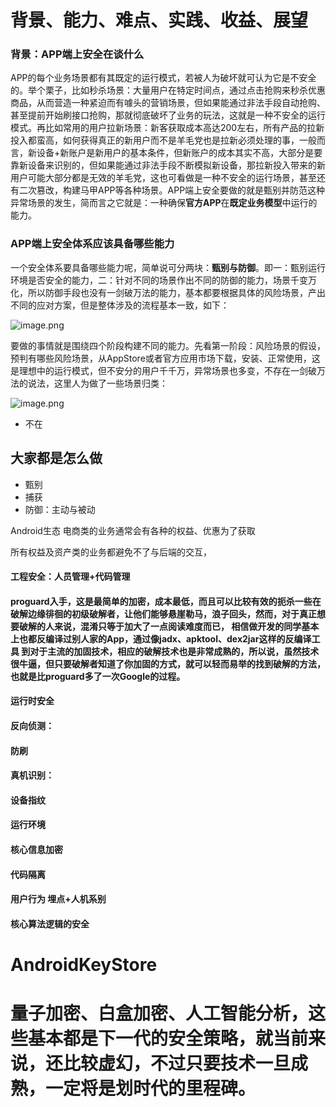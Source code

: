 # 背景、能力、难点、实践、收益、展望


### 背景：APP端上安全在谈什么

APP的每个业务场景都有其既定的运行模式，若被人为破坏就可认为它是不安全的。举个栗子，比如秒杀场景：大量用户在特定时间点，通过点击抢购来秒杀优惠商品，从而营造一种紧迫而有噱头的营销场景，但如果能通过非法手段自动抢购、甚至提前开始刷接口抢购，那就彻底破坏了业务的玩法，这就是一种不安全的运行模式。再比如常用的用户拉新场景：新客获取成本高达200左右，所有产品的拉新投入都蛮高，如何获得真正的新用户而不是羊毛党也是拉新必须处理的事，一般而言，新设备+新账户是新用户的基本条件，但新账户的成本其实不高，大部分是要靠新设备来识别的，但如果能通过非法手段不断模拟新设备，那拉新投入带来的新用户可能大部分都是无效的羊毛党，这也可看做是一种不安全的运行场景，甚至还有二次篡改，构建马甲APP等各种场景。APP端上安全要做的就是甄别并防范这种异常场景的发生，简而言之它就是：一种确保**官方APP**在**既定业务模型**中运行的能力。

### APP端上安全体系应该具备哪些能力

一个安全体系要具备哪些能力呢，简单说可分两块：**甄别与防御**。即一：甄别运行环境是否安全的能力，二：针对不同的场景作出不同的防御的能力，场景千变万化，所以防御手段也没有一剑破万法的能力，基本都要根据具体的风险场景，产出不同的应对方案，但是整体涉及的流程基本一致，如下：

![image.png](https://p9-juejin.byteimg.com/tos-cn-i-k3u1fbpfcp/2117dc50f5f844cfae3662459ee8560c~tplv-k3u1fbpfcp-watermark.image?)

要做的事情就是围绕四个阶段构建不同的能力。先看第一阶段：风险场景的假设，预判有哪些风险场景，从AppStore或者官方应用市场下载，安装、正常使用，这是理想中的运行模式，但不安分的用户千千万，异常场景也多变，不存在一剑破万法的说法，这里人为做了一些场景归类：

![image.png](https://p6-juejin.byteimg.com/tos-cn-i-k3u1fbpfcp/aec456c0164244cd8feb3b17fc3a11e8~tplv-k3u1fbpfcp-watermark.image?)

* 不在

## 大家都是怎么做


* 甄别
* 捕获
* 防御：主动与被动

Android生态 电商类的业务通常会有各种的权益、优惠为了获取

所有权益及资产类的业务都避免不了与后端的交互，




####  工程安全：人员管理+代码管理
#### proguard入手，这是最简单的加密，成本最低，而且可以比较有效的扼杀一些在破解边缘徘徊的初级破解者，让他们能够悬崖勒马，浪子回头，然而，对于真正想要破解的人来说，混淆只等于加大了一点阅读难度而已， 相信做开发的同学基本上也都反编译过别人家的App，通过像jadx、apktool、dex2jar这样的反编译工具  到对于主流的加固技术，相应的破解技术也是非常成熟的，所以说，虽然技术很牛逼，但只要破解者知道了你加固的方式，就可以轻而易举的找到破解的方法，也就是比proguard多了一次Google的过程。
####  运行时安全
####  反向侦测：
####  防刷  
####  真机识别：
####  设备指纹
####  运行环境
####  核心信息加密
####  代码隔离
####  用户行为 埋点+人机系别
#### 核心算法逻辑的安全

# AndroidKeyStore


# 量子加密、白盒加密、人工智能分析，这些基本都是下一代的安全策略，就当前来说，还比较虚幻，不过只要技术一旦成熟，一定将是划时代的里程碑。

 
 